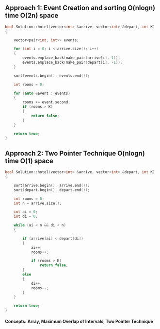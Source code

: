 ## Approach 1: Event Creation and sorting O(nlogn) time O(2n) space

```cpp
bool Solution::hotel(vector<int> &arrive, vector<int> &depart, int K)
{

    vector<pair<int, int>> events;

    for (int i = 0; i < arrive.size(); i++)
    {
        events.emplace_back(make_pair(arrive[i], 1));
        events.emplace_back(make_pair(depart[i], -1));
    }

    sort(events.begin(), events.end());

    int rooms = 0;

    for (auto &event : events)
    {
        rooms += event.second;
        if (rooms > K)
        {
            return false;
        }
    }

    return true;
}
```

## Approach 2: Two Pointer Technique O(nlogn) time O(1) space

```cpp
bool Solution::hotel(vector<int> &arrive, vector<int> &depart, int K)
{

    sort(arrive.begin(), arrive.end());
    sort(depart.begin(), depart.end());

    int rooms = 0;
    int n = arrive.size();

    int ai = 0;
    int di = 0;

    while (ai < n && di < n)
    {

        if (arrive[ai] < depart[di])
        {
            ai++;
            rooms++;

            if (rooms > K)
                return false;
        }
        else
        {
            di++;
            rooms--;
        }
    }

    return true;
}
```

#### Concepts: Array, Maximum Overlap of Intervals, Two Pointer Technique